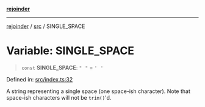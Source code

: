 [**rejoinder**](../../README.md)

***

[rejoinder](../../README.md) / [src](../README.md) / SINGLE\_SPACE

# Variable: SINGLE\_SPACE

> `const` **SINGLE\_SPACE**: `"⠀"` = `'⠀'`

Defined in: [src/index.ts:32](https://github.com/Xunnamius/rejoinder/blob/ca03dc95b439565d6c2438e8d0f7697514c85819/src/index.ts#L32)

A string representing a single space (one space-ish character). Note that
space-ish characters will not be `trim()`'d.
